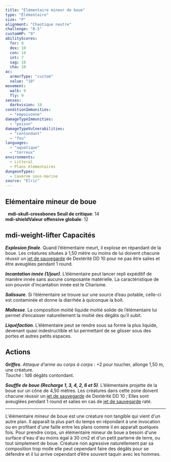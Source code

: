 ```yaml
---
title: "Élémentaire mineur de boue"
type: "Élémentaire"
size: "P"
alignment: "Chaotique neutre"
challenge: "0.5"
customHP: "9"
abilityScores:
  for: 8
  dex: 10
  con: 14
  int: 7
  sag: 10
  cha: 10
ac:
  armorType: "custom"
  value: "10"
movement:
  walk: 9
  fly: 9
senses:
  darkvision: 18
conditionImmunities:
  - "empoisonne"
damageTypeImmunities:
  - "poison"
damageTypeVulnerabilities:
  - "contondant"
  - "feu"
languages:
  - "aquatique"
  - "terreux"
environments:
  - Littoral
  - Plans élémentaires
dungeonTypes:
  - Caverne sous-marine
source: "Elric"
---
```

## Elémentaire mineur de boue
&nbsp;
**<v-icon>mdi-skull-crossbones</v-icon> Seuil de critique**: 14          
**<v-icon>mdi-shield</v-icon>Valeur offensive globale**: 12  
## <v-icon>mdi-weight-lifter</v-icon> Capacités

_**Explosion finale**_. Quand l’élémentaire meurt, il explose en répandant de la boue. Les créatures situées à 1,50 mètre ou moins de lui doivent chacune réussir un [jet de sauvegarde](/utiliser-les-caracteristiques/#jets-de-sauvegarde) de Dextérité DD 10 pour ne pas être salies et être aveuglées pendant 1 round.

_**Incantation innée (1/jour)**_. L’élémentaire peut lancer repli expéditif de manière innée sans aucune composante matérielle. La caractéristique de son pouvoir d'incantation innée est le Charisme.

_**Salissure**_. Si l’élémentaire se trouve sur une source d’eau potable, celle-ci est contaminée et donne la diarrhée à quiconque la boit.

_**Mollesse**_. La composition moitié liquide moitié solide de l’élémentaire lui permet d’encaisser naturellement la moitié des dégâts qu’il subit.

_**Liquéfaction**_. L’élémentaire peut se rendre sous sa forme la plus liquide, devenant quasi indestructible et lui permettant de se glisser sous des portes et autres petits espaces.

## Actions
_**Griffes**_. _Attaque d'arme au corps à corps_ : +2 pour toucher, allonge 1,50 m, une créature.  
_Touché_ : 1d6 dégâts contondant.

_**Souffle de boue (Recharge 1, 3, 4, 2, 6 et 5)**_. L’élémentaire projette de la boue sur un cône de 4,50 mètres. Les créatures dans cette zone doivent chacune réussir un [jet de sauvegarde](/utiliser-les-caracteristiques/#jets-de-sauvegarde) de Dextérité DD 10 ; Elles sont aveuglées pendant 1 round et salies en cas de [jet de sauvegarde](/utiliser-les-caracteristiques/#jets-de-sauvegarde) raté.

---
L'élémentaire mineur de boue est une créature non tangible qui vient d'un autre plan. Il apparaît la plus part du temps en répondant à une invocation ou en profitant d'une faille entre les plans comme il en apparaît quelques fois.
Pour prendre corps, un élémentaire mineur de boue a besoin d'une surface d'eau d'au moins égal à 30 cm2 et d'un petit parterre de terre, ou tout simplement de boue. Créature non agressive naturellement par sa composition trop molle elle peut cependant faire des dégâts pour se défendre et il lui arrive cependant d’être souvent taquin avec les hommes.
